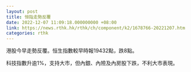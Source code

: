```yaml
---
layout: post
title: 恒指走勢反覆
date: 2022-12-07 11:09:18.000000000 +08:00
link: https://news.rthk.hk/rthk/ch/component/k2/1678766-20221207.htm
categories: rthk
---
```


港股今早走勢反覆。恒生指數較早時報19432點，跌8點。

科技指數升逾1%，支持大市，但內銀、內險及內房股下跌，不利大市表現。
